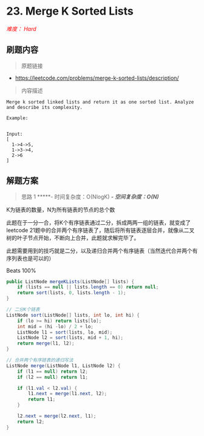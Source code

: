 # 23. Merge K Sorted Lists

*<font color=red>难度： Hard</font>*

## 刷题内容

> 原题链接

* https://leetcode.com/problems/merge-k-sorted-lists/description/

> 内容描述

```
Merge k sorted linked lists and return it as one sorted list. Analyze and describe its complexity.

Example:


Input:
[
  1->4->5,
  1->3->4,
  2->6
]
```

## 解题方案

> 思路 1
*****- 时间复杂度：O(NlogK) *****- 空间复杂度：O(N)*****

K为链表的数量，N为所有链表的节点的总个数

此题在于一分一合，将K个有序链表通过二分，拆成两两一组的链表，就变成了leetcode  21题中的合并两个有序链表了，随后将所有链表逐层合并，就像从二叉树的叶子节点开始，不断向上合并，此题就求解完毕了。

此题需要用到的技巧就是二分，以及递归合并两个有序链表（当然迭代合并两个有序列表也是可以的）

Beats 100%

```java
public ListNode mergeKLists(ListNode[] lists) {
    if (lists == null || lists.length == 0) return null;
    return sort(lists, 0, lists.length - 1);
}

// 二分K个链表
ListNode sort(ListNode[] lists, int lo, int hi) {
    if (lo >= hi) return lists[lo];
    int mid = (hi -lo) / 2 + lo;
    ListNode l1 = sort(lists, lo, mid);
    ListNode l2 = sort(lists, mid + 1, hi);
    return merge(l1, l2);
}

// 合并两个有序链表的递归写法
ListNode merge(ListNode l1, ListNode l2) {
    if (l1 == null) return l2;
    if (l2 == null) return l1;

    if (l1.val < l2.val) {
        l1.next = merge(l1.next, l2);
        return l1;
    }

    l2.next = merge(l2.next, l1);
    return l2;
}

```
